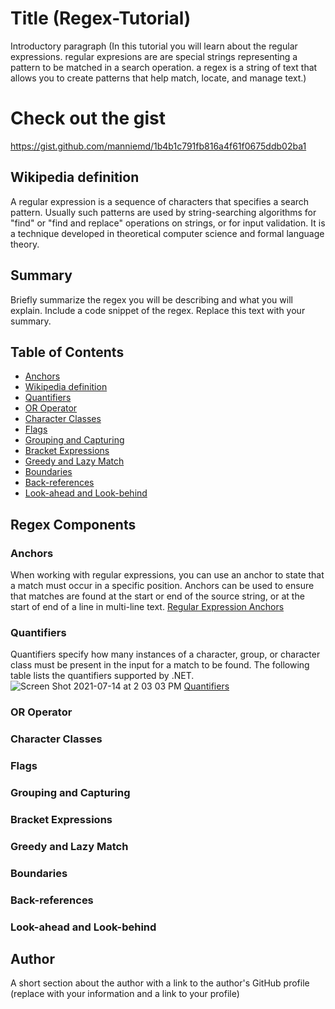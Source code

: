 # Title (Regex-Tutorial)

Introductory paragraph (In this tutorial you will learn about the regular expressions. regular expresions are are special strings representing a pattern to be matched in a search operation. a regex is a string of text that allows you to create patterns that help match, locate, and manage text.)

# Check out the gist
https://gist.github.com/manniemd/1b4b1c791fb816a4f61f0675ddb02ba1
## Wikipedia definition
A regular expression is a sequence of characters that specifies a search pattern. Usually such patterns are used by string-searching algorithms for "find" or "find and replace" operations on strings, or for input validation. It is a technique developed in theoretical computer science and formal language theory.

## Summary

Briefly summarize the regex you will be describing and what you will explain. Include a code snippet of the regex. Replace this text with your summary.

## Table of Contents

- [Anchors](#anchors)
- [Wikipedia definition](#Wikipedia-definition)
- [Quantifiers](#quantifiers)
- [OR Operator](#or-operator)
- [Character Classes](#character-classes)
- [Flags](#flags)
- [Grouping and Capturing](#grouping-and-capturing)
- [Bracket Expressions](#bracket-expressions)
- [Greedy and Lazy Match](#greedy-and-lazy-match)
- [Boundaries](#boundaries)
- [Back-references](#back-references)
- [Look-ahead and Look-behind](#look-ahead-and-look-behind)

## Regex Components

### Anchors
When working with regular expressions, you can use an anchor to state that a match must occur in a specific position. Anchors can be used to ensure that matches are found at the start or end of the source string, or at the start of end of a line in multi-line text.
[Regular Expression Anchors](http://www.blackwasp.co.uk/RegexAnchors.aspx)
### Quantifiers
Quantifiers specify how many instances of a character, group, or character class must be present in the input for a match to be found. The following table lists the quantifiers supported by .NET.
![Screen Shot 2021-07-14 at 2 03 03 PM](https://user-images.githubusercontent.com/76885757/125670677-1f0c1345-909d-4e92-8d92-0a1f17991572.png)
[Quantifiers](https://docs.microsoft.com/en-us/dotnet/standard/base-types/quantifiers-in-regular-expressions)

### OR Operator

### Character Classes

### Flags

### Grouping and Capturing

### Bracket Expressions

### Greedy and Lazy Match

### Boundaries

### Back-references

### Look-ahead and Look-behind

## Author

A short section about the author with a link to the author's GitHub profile (replace with your information and a link to your profile)
